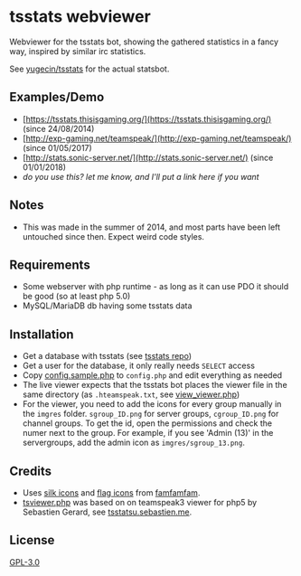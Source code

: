 
# tsstats webviewer
Webviewer for the tsstats bot, showing the gathered statistics in a fancy way, inspired by similar irc statistics.

See [yugecin/tsstats](https://github.com/yugecin/tsstats) for the actual statsbot.

Examples/Demo
-------------
* [https://tsstats.thisisgaming.org/](https://tsstats.thisisgaming.org/) (since 24/08/2014)
* [http://exp-gaming.net/teamspeak/](http://exp-gaming.net/teamspeak/) (since 01/05/2017)
* [http://stats.sonic-server.net/](http://stats.sonic-server.net/) (since 01/01/2018)
* *do you use this? let me know, and I'll put a link here if you want*

Notes
-----
* This was made in the summer of 2014, and most parts have been left untouched since then. Expect weird code styles.

Requirements
------------
* Some webserver with php runtime - as long as it can use PDO it should be good (so at least php 5.0)
* MySQL/MariaDB db having some tsstats data

Installation
------------
* Get a database with tsstats (see [tsstats repo](https://github.com/yugecin/tsstats))
* Get a user for the database, it only really needs `SELECT` access
* Copy [config.sample.php](/config.sample.php) to `config.php` and edit everything as needed
* The live viewer expects that the tsstats bot places the viewer file in the same directory (as `.hteamspeak.txt`, see [view_viewer.php](/view_viewer.php))
* For the viewer, you need to add the icons for every group manually in the `imgres` folder. `sgroup_ID.png` for server groups, `cgroup_ID.png` for channel groups. To get the id, open the permissions and check the numer next to the group. For example, if you see 'Admin (13)' in the servergroups, add the admin icon as `imgres/sgroup_13.png`.

Credits
-------
* Uses [silk icons](http://www.famfamfam.com/lab/icons/silk/) and [flag icons](http://www.famfamfam.com/lab/icons/flags/) from [famfamfam](http://www.famfamfam.com).
* [tsviewer.php](/tsviewer.php) was based on on teamspeak3 viewer for php5 by Sebastien Gerard, see [tsstatsu.sebastien.me](http://tsstatus.sebastien.me/).

License
-------
[GPL-3.0](/LICENSE)

